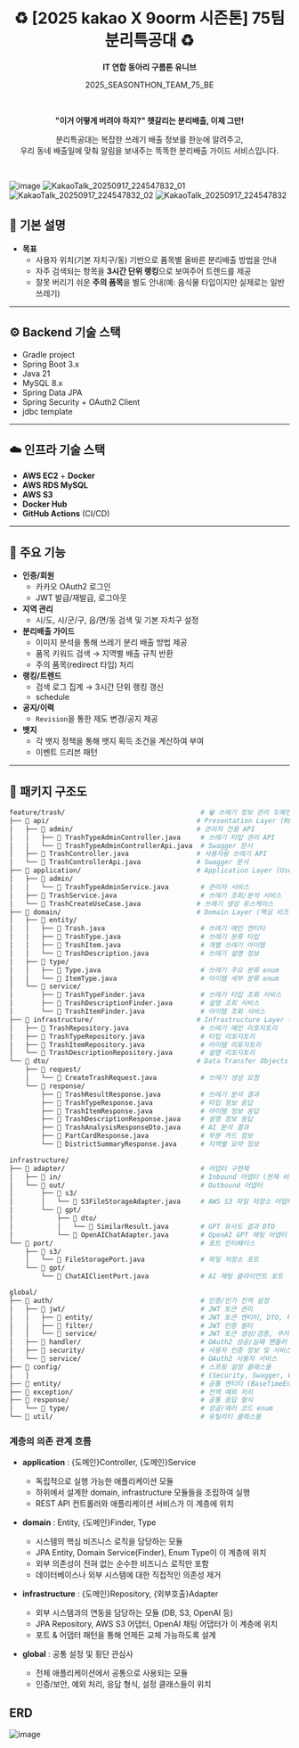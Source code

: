 <div align="center">
  <h1>
    ♻️ [2025 kakao X 9oorm 시즌톤] 75팀 분리특공대 ♻️
  </h1>
  <strong>IT 연합 동아리 구름톤 유니브</strong>
  <p>2025_SEASONTHON_TEAM_75_BE</p>

  <br/>

  <p>
    <strong>"이거 어떻게 버려야 하지?" 헷갈리는 분리배출, 이제 그만!</strong>
  </p>
  <p>
    분리특공대는 복잡한 쓰레기 배출 정보를 한눈에 알려주고, <br/>
    우리 동네 배출일에 맞춰 알림을 보내주는 똑똑한 분리배출 가이드 서비스입니다.
  </p>

  <br/>
</div>

![image](https://github.com/user-attachments/assets/1cca76f2-050f-4b4e-8779-a48f25b02718)
![KakaoTalk_20250917_224547832_01](https://github.com/user-attachments/assets/2d01502d-c0b6-4aef-a298-550e13c78eff)
![KakaoTalk_20250917_224547832_02](https://github.com/user-attachments/assets/a8ac9deb-aa84-4dc8-ba63-c85b9cfbe360)
![KakaoTalk_20250917_224547832](https://github.com/user-attachments/assets/cec9cbe2-beac-447f-b95b-e045be894c95)




## 📌 기본 설명

- **목표**
    - 사용자 위치(기본 자치구/동) 기반으로 품목별 올바른 분리배출 방법을 안내
    - 자주 검색되는 항목을 **3시간 단위 랭킹**으로 보여주어 트렌드를 제공
    - 잘못 버리기 쉬운 **주의 품목**을 별도 안내(예: 음식물 타입이지만 실제로는 일반쓰레기)


---

## ⚙️ Backend 기술 스택

- Gradle project
- Spring Boot 3.x
- Java 21
- MySQL 8.x
- Spring Data JPA
- Spring Security + OAuth2 Client
- jdbc template


---

## ☁️ 인프라 기술 스택

- **AWS EC2**  + **Docker**
- **AWS RDS MySQL**
- **AWS S3** 
- **Docker Hub**
- **GitHub Actions** (CI/CD)

---

## 🚀 주요 기능

- **인증/회원**
    - 카카오 OAuth2 로그인
    - JWT 발급/재발급, 로그아웃
- **지역 관리**
    - 시/도, 시/군/구, 읍/면/동 검색 및 기본 자치구 설정
- **분리배출 가이드**
    - 이미지 분석을 통해 쓰레기 분리 배출 방법 제공 
    - 품목 키워드 검색 → 지역별 배출 규칙 반환
    - 주의 품목(redirect 타입) 처리
- **랭킹/트렌드**
    - 검색 로그 집계 → 3시간 단위 랭킹 갱신
    - schedule
- **공지/이력**
    - `Revision`을 통한 제도 변경/공지 제공
- **뱃지**
  - 각 뱃지 정책을 통해 뱃지 획득 조건을 계산하여 부여
  - 이벤트 드리븐 패턴
---

## 🧱 패키지 구조도
```bash
feature/trash/                                  # 🗑️ 쓰레기 정보 관리 도메인
├── 📁 api/                                     # Presentation Layer (REST Controllers)
│   ├── 📁 admin/                               # 관리자 전용 API
│   │   ├── 📄 TrashTypeAdminController.java     # 쓰레기 타입 관리 API
│   │   └── 📄 TrashTypeAdminControllerApi.java  # Swagger 문서
│   ├── 📄 TrashController.java                 # 사용자용 쓰레기 API
│   └── 📄 TrashControllerApi.java              # Swagger 문서
├── 📁 application/                             # Application Layer (Use Cases & Services)
│   ├── 📁 admin/
│   │   └── 📄 TrashTypeAdminService.java        # 관리자 서비스
│   ├── 📄 TrashService.java                     # 쓰레기 조회/분석 서비스
│   └── 📄 TrashCreateUseCase.java              # 쓰레기 생성 유스케이스
├── 📁 domain/                                  # Domain Layer (핵심 비즈니스 로직)
│   ├── 📁 entity/
│   │   ├── 📄 Trash.java                        # 쓰레기 메인 엔티티
│   │   ├── 📄 TrashType.java                    # 쓰레기 분류 타입
│   │   ├── 📄 TrashItem.java                    # 개별 쓰레기 아이템
│   │   └── 📄 TrashDescription.java             # 쓰레기 설명 정보
│   ├── 📁 type/
│   │   ├── 📄 Type.java                         # 쓰레기 주요 분류 enum
│   │   └── 📄 ItemType.java                     # 아이템 세부 분류 enum
│   └── 📁 service/
│       ├── 📄 TrashTypeFinder.java              # 쓰레기 타입 조회 서비스
│       ├── 📄 TrashDescriptionFinder.java       # 설명 조회 서비스
│       └── 📄 TrashItemFinder.java              # 아이템 조회 서비스
├── 📁 infrastructure/                          # Infrastructure Layer (데이터 접근)
│   ├── 📄 TrashRepository.java                  # 쓰레기 메인 리포지토리
│   ├── 📄 TrashTypeRepository.java              # 타입 리포지토리
│   ├── 📄 TrashItemRepository.java              # 아이템 리포지토리
│   └── 📄 TrashDescriptionRepository.java       # 설명 리포지토리
└── 📁 dto/                                     # Data Transfer Objects
    ├── 📁 request/
    │   └── 📄 CreateTrashRequest.java           # 쓰레기 생성 요청
    └── 📁 response/
        ├── 📄 TrashResultResponse.java          # 쓰레기 분석 결과
        ├── 📄 TrashTypeResponse.java            # 타입 정보 응답
        ├── 📄 TrashItemResponse.java            # 아이템 정보 응답
        ├── 📄 TrashDescriptionResponse.java     # 설명 정보 응답
        ├── 📄 TrashAnalysisResponseDto.java     # AI 분석 결과
        ├── 📄 PartCardResponse.java             # 부분 카드 정보
        └── 📄 DistrictSummaryResponse.java      # 지역별 요약 정보

infrastructure/
├── 📁 adapter/                                  # 어댑터 구현체
│   ├── 📁 in/                                   # Inbound 어댑터 (현재 비어있음)
│   └── 📁 out/                                  # Outbound 어댑터
│       ├── 📁 s3/
│       │   └── 📄 S3FileStorageAdapter.java     # AWS S3 파일 저장소 어댑터
│       └── 📁 gpt/
│           ├── 📁 dto/
│           │   └── 📄 SimilarResult.java        # GPT 유사도 결과 DTO
│           └── 📄 OpenAIChatAdapter.java        # OpenAI GPT 채팅 어댑터
└── 📁 port/                                     # 포트 인터페이스
    ├── 📁 s3/
    │   └── 📄 FileStoragePort.java              # 파일 저장소 포트
    └── 📁 gpt/
        └── 📄 ChatAIClientPort.java             # AI 채팅 클라이언트 포트

global/
├── 📁 auth/                                     # 인증/인가 전역 설정
│   ├── 📁 jwt/                                  # JWT 토큰 관리
│   │   ├── 📁 entity/                           # JWT 토큰 엔티티, DTO, 타입
│   │   ├── 📁 filter/                           # JWT 인증 필터
│   │   └── 📁 service/                          # JWT 토큰 생성/검증, 쿠키 관리
│   ├── 📁 handler/                              # OAuth2 성공/실패 핸들러
│   ├── 📁 security/                             # 사용자 인증 정보 및 서비스
│   └── 📁 service/                              # OAuth2 사용자 서비스
├── 📁 config/                                   # 스프링 설정 클래스들
│   │                                           # (Security, Swagger, Web, JPA, AI, Scheduling 등)
├── 📁 entity/                                   # 공통 엔티티 (BaseTimeEntity)
├── 📁 exception/                                # 전역 예외 처리
├── 📁 response/                                 # 공통 응답 형식
│   └── 📁 type/                                 # 성공/에러 코드 enum
└── 📁 util/                                     # 유틸리티 클래스들
```
### 계층의 의존 관계 흐름
- **application** : {도메인}Controller, {도메인}Service
  - 독립적으로 실행 가능한 애플리케이션 모듈
  - 하위에서 설계한 domain, infrastructure 모듈들을 조립하여 실행
  - REST API 컨트롤러와 애플리케이션 서비스가 이 계층에 위치

- **domain** : Entity, {도메인}Finder, Type
  - 시스템의 핵심 비즈니스 로직을 담당하는 모듈
  - JPA Entity, Domain Service(Finder), Enum Type이 이 계층에 위치
  - 외부 의존성이 전혀 없는 순수한 비즈니스 로직만 포함
  - 데이터베이스나 외부 시스템에 대한 직접적인 의존성 제거

- **infrastructure** : {도메인}Repository, {외부호출}Adapter
  - 외부 시스템과의 연동을 담당하는 모듈 (DB, S3, OpenAI 등)
  - JPA Repository, AWS S3 어댑터, OpenAI 채팅 어댑터가 이 계층에 위치
  - 포트 & 어댑터 패턴을 통해 언제든 교체 가능하도록 설계

- **global** : 공통 설정 및 횡단 관심사
  - 전체 애플리케이션에서 공통으로 사용되는 모듈
  - 인증/보안, 예외 처리, 응답 형식, 설정 클래스들이 위치

##  ERD
![image](https://github.com/user-attachments/assets/71ed8eb7-b8f4-41c1-8573-4d7a3f1c0db6)

